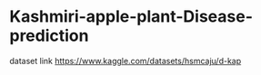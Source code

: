 # Kashmiri-apple-plant-Disease-prediction
dataset link
https://www.kaggle.com/datasets/hsmcaju/d-kap
